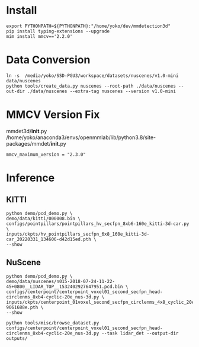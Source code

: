 # Install

```
export PYTHONPATH=${PYTHONPATH}:"/home/yoko/dev/mmdetection3d"
pip install typing-extensions --upgrade
mim install mmcv=='2.2.0'
```

# Data Conversion

```
ln -s  /media/yoko/SSD-PGU3/workspace/datasets/nuscenes/v1.0-mini data/nuscenes
python tools/create_data.py nuscenes --root-path ./data/nuscenes --out-dir ./data/nuscenes --extra-tag nuscenes --version v1.0-mini

```

# MMCV Version Fix

mmdet3d/__init__.py
/home/yoko/anaconda3/envs/openmmlab/lib/python3.8/site-packages/mmdet/__init__.py

```
mmcv_maximum_version = "2.3.0"
```

# Inference

## KITTI

```
python demo/pcd_demo.py \
demo/data/kitti/000008.bin \
configs/pointpillars/pointpillars_hv_secfpn_8xb6-160e_kitti-3d-car.py \
inputs/ckpts/hv_pointpillars_secfpn_6x8_160e_kitti-3d-car_20220331_134606-d42d15ed.pth \
--show
```

## NuScene

```
python demo/pcd_demo.py \
demo/data/nuscenes/n015-2018-07-24-11-22-45+0800__LIDAR_TOP__1532402927647951.pcd.bin \
configs/centerpoint/centerpoint_voxel01_second_secfpn_head-circlenms_8xb4-cyclic-20e_nus-3d.py \
inputs/ckpts/centerpoint_01voxel_second_secfpn_circlenms_4x8_cyclic_20e_nus_20220810_030004-9061688e.pth \
--show
```

```
python tools/misc/browse_dataset.py configs/centerpoint/centerpoint_voxel01_second_secfpn_head-circlenms_8xb4-cyclic-20e_nus-3d.py --task lidar_det --output-dir outputs/
```
